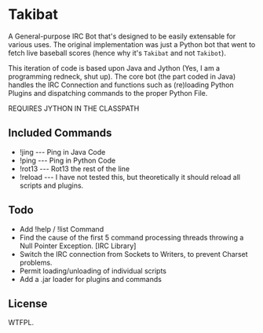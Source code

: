 Takibat
=======

A General-purpose IRC Bot that's designed to be easily extensable
for various uses. The original implementation was just a Python
bot that went to fetch live baseball scores (hence why it's
`Takibat` and not `Takibot`).

This iteration of code is based upon Java and Jython (Yes, I am a
programming redneck, shut up). The core bot (the part coded in
Java) handles the IRC Connection and functions such as
(re)loading Python Plugins and dispatching commands to the proper
Python File.

REQUIRES JYTHON IN THE CLASSPATH

Included Commands
-----------------

+ !jing   --- Ping in Java Code
+ !ping   --- Ping in Python Code
+ !rot13  --- Rot13 the rest of the line
+ !reload --- I have not tested this, but theoretically it should
   reload all scripts and plugins.

Todo
----

+ Add !help / !list Command
+ Find the cause of the first 5 command processing threads
  throwing a Null Pointer Exception. [IRC Library]
+ Switch the IRC connection from Sockets to Writers, to prevent
  Charset problems.
+ Permit loading/unloading of individual scripts
+ Add a .jar loader for plugins and commands

License
-------

WTFPL.

